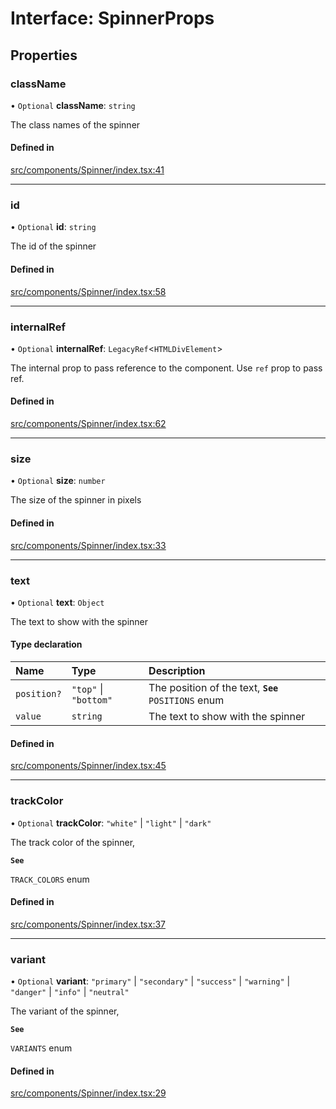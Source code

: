 # Interface: SpinnerProps

## Properties

### className

• `Optional` **className**: `string`

The class names of the spinner

#### Defined in

[src/components/Spinner/index.tsx:41](https://github.com/emranffl/next-core-ui/blob/102ac3e/src/components/Spinner/index.tsx#L41)

___

### id

• `Optional` **id**: `string`

The id of the spinner

#### Defined in

[src/components/Spinner/index.tsx:58](https://github.com/emranffl/next-core-ui/blob/102ac3e/src/components/Spinner/index.tsx#L58)

___

### internalRef

• `Optional` **internalRef**: `LegacyRef`<`HTMLDivElement`\>

The internal prop to pass reference to the component. Use `ref` prop to pass ref.

#### Defined in

[src/components/Spinner/index.tsx:62](https://github.com/emranffl/next-core-ui/blob/102ac3e/src/components/Spinner/index.tsx#L62)

___

### size

• `Optional` **size**: `number`

The size of the spinner in pixels

#### Defined in

[src/components/Spinner/index.tsx:33](https://github.com/emranffl/next-core-ui/blob/102ac3e/src/components/Spinner/index.tsx#L33)

___

### text

• `Optional` **text**: `Object`

The text to show with the spinner

#### Type declaration

| Name | Type | Description |
| :------ | :------ | :------ |
| `position?` | ``"top"`` \| ``"bottom"`` | The position of the text, **`See`** `POSITIONS` enum |
| `value` | `string` | The text to show with the spinner |

#### Defined in

[src/components/Spinner/index.tsx:45](https://github.com/emranffl/next-core-ui/blob/102ac3e/src/components/Spinner/index.tsx#L45)

___

### trackColor

• `Optional` **trackColor**: ``"white"`` \| ``"light"`` \| ``"dark"``

The track color of the spinner,

**`See`**

`TRACK_COLORS` enum

#### Defined in

[src/components/Spinner/index.tsx:37](https://github.com/emranffl/next-core-ui/blob/102ac3e/src/components/Spinner/index.tsx#L37)

___

### variant

• `Optional` **variant**: ``"primary"`` \| ``"secondary"`` \| ``"success"`` \| ``"warning"`` \| ``"danger"`` \| ``"info"`` \| ``"neutral"``

The variant of the spinner,

**`See`**

`VARIANTS` enum

#### Defined in

[src/components/Spinner/index.tsx:29](https://github.com/emranffl/next-core-ui/blob/102ac3e/src/components/Spinner/index.tsx#L29)
